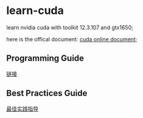 # learn-cuda
learn nvidia cuda with toolkit 12.3.107  and gtx1650;

here is the offical document: [cuda online document](https://docs.nvidia.com/cuda/archive/12.3.1/);

## Programming Guide

[链接](./Programming-Guide.md)

## Best Practices Guide

[最佳实践指导](https://docs.nvidia.com/cuda/archive/12.3.1/cuda-c-best-practices-guide/index.html)
